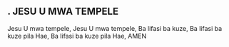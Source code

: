 ## . JESU U MWA TEMPELE

Jesu U mwa tempele,
Jesu U mwa tempele,
Ba lifasi ba kuze,
Ba lifasi ba kuze pila Hae,
Ba lifasi ba kuze pila Hae,
AMEN



